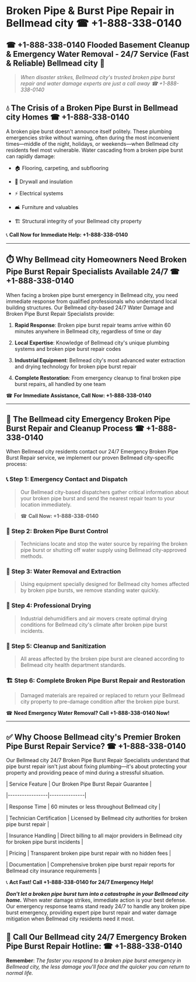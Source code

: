 # Broken Pipe & Burst Pipe Repair in Bellmead city ☎ +1-888-338-0140  
## ☎ +1-888-338-0140 Flooded Basement Cleanup & Emergency Water Removal - 24/7 Service (Fast & Reliable) Bellmead city 🚨  

> *When disaster strikes, Bellmead city's trusted broken pipe burst repair and water damage experts are just a call away ☎ +1-888-338-0140*  

## 💧 The Crisis of a Broken Pipe Burst in Bellmead city Homes ☎ +1-888-338-0140  

A broken pipe burst doesn't announce itself politely. These plumbing emergencies strike without warning, often during the most inconvenient times—middle of the night, holidays, or weekends—when Bellmead city residents feel most vulnerable. Water cascading from a broken pipe burst can rapidly damage:  

* 🏠 Flooring, carpeting, and subflooring  
* 🧱 Drywall and insulation  
* ⚡ Electrical systems  
* 🛋️ Furniture and valuables  
* 🏗️ Structural integrity of your Bellmead city property  

📞 **Call Now for Immediate Help: +1-888-338-0140**  

---  

## ⏱️ Why Bellmead city Homeowners Need Broken Pipe Burst Repair Specialists Available 24/7 ☎ +1-888-338-0140  

When facing a broken pipe burst emergency in Bellmead city, you need immediate response from qualified professionals who understand local building structures. Our Bellmead city-based 24/7 Water Damage and Broken Pipe Burst Repair Specialists provide:  

1. **Rapid Response**: Broken pipe burst repair teams arrive within 60 minutes anywhere in Bellmead city, regardless of time or day  
2. **Local Expertise**: Knowledge of Bellmead city's unique plumbing systems and broken pipe burst repair codes  
3. **Industrial Equipment**: Bellmead city's most advanced water extraction and drying technology for broken pipe burst repair  
4. **Complete Restoration**: From emergency cleanup to final broken pipe burst repairs, all handled by one team  

☎ **For Immediate Assistance, Call Now: +1-888-338-0140**  

---  

## 🔧 The Bellmead city Emergency Broken Pipe Burst Repair and Cleanup Process ☎ +1-888-338-0140  

When Bellmead city residents contact our 24/7 Emergency Broken Pipe Burst Repair service, we implement our proven Bellmead city-specific process:  

### 📞 Step 1: Emergency Contact and Dispatch  
> Our Bellmead city-based dispatchers gather critical information about your broken pipe burst and send the nearest repair team to your location immediately.  
> ☎ **Call Now: +1-888-338-0140**  

### 🚿 Step 2: Broken Pipe Burst Control  
> Technicians locate and stop the water source by repairing the broken pipe burst or shutting off water supply using Bellmead city-approved methods.  

### 🌊 Step 3: Water Removal and Extraction  
> Using equipment specially designed for Bellmead city homes affected by broken pipe bursts, we remove standing water quickly.  

### 💨 Step 4: Professional Drying  
> Industrial dehumidifiers and air movers create optimal drying conditions for Bellmead city's climate after broken pipe burst incidents.  

### 🧼 Step 5: Cleanup and Sanitization  
> All areas affected by the broken pipe burst are cleaned according to Bellmead city health department standards.  

### 🏗️ Step 6: Complete Broken Pipe Burst Repair and Restoration  
> Damaged materials are repaired or replaced to return your Bellmead city property to pre-damage condition after the broken pipe burst.  

☎ **Need Emergency Water Removal? Call +1-888-338-0140 Now!**  

---  

## ✅ Why Choose Bellmead city's Premier Broken Pipe Burst Repair Service? ☎ +1-888-338-0140  

Our Bellmead city 24/7 Broken Pipe Burst Repair Specialists understand that pipe burst repair isn't just about fixing plumbing—it's about protecting your property and providing peace of mind during a stressful situation.  

| Service Feature | Our Broken Pipe Burst Repair Guarantee |  
|-----------------|---------------|  
| Response Time | 60 minutes or less throughout Bellmead city |  
| Technician Certification | Licensed by Bellmead city authorities for broken pipe burst repair |  
| Insurance Handling | Direct billing to all major providers in Bellmead city for broken pipe burst incidents |  
| Pricing | Transparent broken pipe burst repair with no hidden fees |  
| Documentation | Comprehensive broken pipe burst repair reports for Bellmead city insurance requirements |  

📞 **Act Fast! Call +1-888-338-0140 for 24/7 Emergency Help!**  

***Don't let a broken pipe burst turn into a catastrophe in your Bellmead city home.*** When water damage strikes, immediate action is your best defense. Our emergency response teams stand ready 24/7 to handle any broken pipe burst emergency, providing expert pipe burst repair and water damage mitigation when Bellmead city residents need it most.  

## 📱 Call Our Bellmead city 24/7 Emergency Broken Pipe Burst Repair Hotline: ☎ +1-888-338-0140  

**Remember**: *The faster you respond to a broken pipe burst emergency in Bellmead city, the less damage you'll face and the quicker you can return to normal life.*